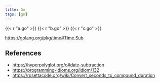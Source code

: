 ```yaml
---
title: Go
tags: [go]
---
```


{{< r "a.go" >}}
{{< r "b.go" >}}
{{< r "c.go" >}}

<https://golang.org/pkg/time#Time.Sub>

## References

- <https://hyperpolyglot.org/c#date-subtraction>
- <https://programming-idioms.org/idiom/132>
- <https://rosettacode.org/wiki/Convert_seconds_to_compound_duration>
